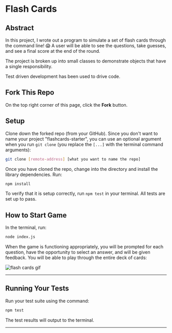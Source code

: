 # Flash Cards

## Abstract

In this project, I wrote out a program to simulate a set of flash cards through the command line! 😱 A user will be able to see the questions, take guesses, and see a final score at the end of the round.

The project is broken up into small classes to demonstrate objects that have a single responsibility.

Test driven development has been used to drive code.

## Fork This Repo

On the top right corner of this page, click the **Fork** button.

## Setup

Clone down the forked repo (from your GitHub). Since you don't want to name your project "flashcards-starter", you can use an optional argument when you run `git clone` (you replace the `[...]` with the terminal command arguments):

```bash
git clone [remote-address] [what you want to name the repo]
```

Once you have cloned the repo, change into the directory and install the library dependencies. Run:

```bash
npm install
```

To verify that it is setup correctly, run `npm test` in your terminal. All tests are set up to pass.

## How to Start Game

In the terminal, run:

```bash
node index.js
```

When the game is functioning appropriately, you will be prompted for each question, have the opportunity to select an answer, and will be given feedback. You will be able to play through the entire deck of cards:

![flash cards gif](http://g.recordit.co/peWVhVHSEx.gif)

---


## Running Your Tests

Run your test suite using the command:

```bash
npm test
```

The test results will output to the terminal.

---


